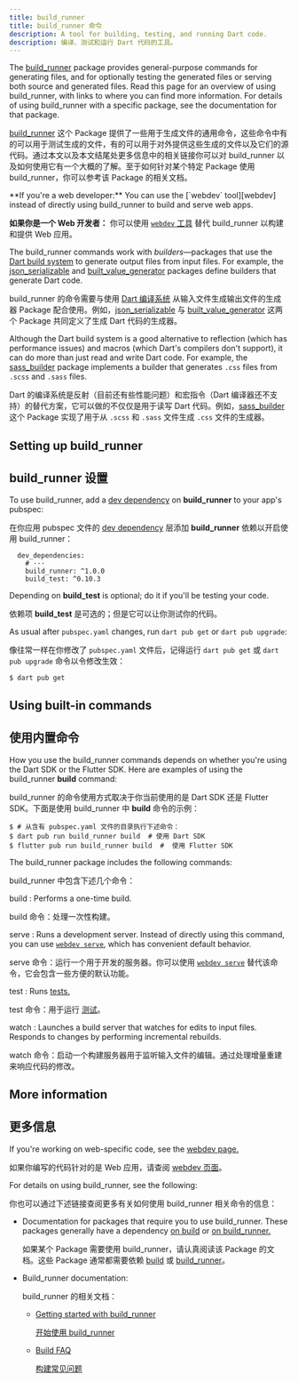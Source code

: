 ```yaml
---
title: build_runner
title: build_runner 命令
description: A tool for building, testing, and running Dart code.
description: 编译、测试和运行 Dart 代码的工具。
---
```


The [build_runner][] package provides general-purpose commands for generating files,
and for optionally testing the generated files
or serving both source and generated files.
Read this page for an overview of using build_runner, with links to
where you can find more information.
For details of using build_runner with a specific package,
see the documentation for that package.

[build_runner][] 这个 Package 提供了一些用于生成文件的通用命令，这些命令中有的可以用于测试生成的文件，有的可以用于对外提供这些生成的文件以及它们的源代码。通过本文以及本文结尾处更多信息中的相关链接你可以对 build_runner 以及如何使用它有一个大概的了解。至于如何针对某个特定 Package 使用 build_runner，你可以参考该 Package 的相关文档。

<aside class="alert alert-info" markdown="1">
  **If you're a web developer:**
  You can use the [`webdev` tool][webdev] instead of directly using
  build_runner to build and serve web apps.

  **如果你是一个 Web 开发者：**
  你可以使用 [`webdev` 工具][webdev] 替代 build_runner 以构建和提供 Web 应用。
</aside>

The build_runner commands work with _builders_—packages
that use the [Dart build system][build]
to generate output files from input files.
For example, the [json_serializable][] and [built_value_generator][]
packages define builders that generate Dart code.

build_runner 的命令需要与使用 [Dart 编译系统][build] 从输入文件生成输出文件的生成器 Package 配合使用。例如，[json_serializable][] 与 [built_value_generator][] 这两个 Package 共同定义了生成 Dart 代码的生成器。

Although the Dart build system is a good alternative to
reflection (which has performance issues) and
macros (which Dart's compilers don't support),
it can do more than just read and write Dart code.
For example, the [sass_builder][] package implements a builder that
generates `.css` files from `.scss` and `.sass` files.

Dart 的编译系统是反射（目前还有些性能问题）和宏指令（Dart 编译器还不支持）的替代方案，它可以做的不仅仅是用于读写 Dart 代码。例如，[sass_builder][] 这个 Package 实现了用于从 `.scss` 和 `.sass` 文件生成 `.css` 文件的生成器。

## Setting up build_runner

## build_runner 设置

To use build_runner, add a [dev dependency][] on **build_runner**
to your app's pubspec:

在你应用 pubspec 文件的 [dev dependency][] 层添加 **build_runner** 依赖以开启使用 build_runner：

```
  dev_dependencies:
    # ···
    build_runner: ^1.0.0
    build_test: ^0.10.3
```

Depending on **build_test** is optional; do it if you'll be testing your code.

依赖项 **build_test** 是可选的；但是它可以让你测试你的代码。

As usual after `pubspec.yaml` changes, run `dart pub get` or `dart pub upgrade`:

像往常一样在你修改了 `pubspec.yaml` 文件后，记得运行 `dart pub get` 或 `dart pub upgrade` 命令以令修改生效：

```terminal
$ dart pub get
```

## Using built-in commands

## 使用内置命令

How you use the build_runner commands depends on whether you're using
the Dart SDK or the Flutter SDK.
Here are examples of using the build_runner **build** command:

build_runner 的命令使用方式取决于你当前使用的是 Dart SDK 还是 Flutter SDK。下面是使用 build_runner 中 **build** 命令的示例：

```terminal
$ # 从含有 pubspec.yaml 文件的目录执行下述命令：
$ dart pub run build_runner build  # 使用 Dart SDK
$ flutter pub run build_runner build  #  使用 Flutter SDK
```

The build_runner package includes the following commands:

build_runner 中包含下述几个命令：

build
: Performs a one-time build.

build 命令：处理一次性构建。

serve
: Runs a development server.
  Instead of directly using this command,
  you can use [`webdev serve`,][webdev serve]
  which has convenient default behavior.

serve 命令：运行一个用于开发的服务器。你可以使用 [`webdev serve`][webdev serve] 替代该命令，它会包含一些方便的默认功能。

test
: Runs [tests.][tests]

test 命令：用于运行 [测试][tests]。

watch
: Launches a build server that watches for edits to input files.
  Responds to changes by performing incremental rebuilds.

watch 命令：启动一个构建服务器用于监听输入文件的编辑。通过处理增量重建来响应代码的修改。

## More information

## 更多信息

If you're working on web-specific code,
see the [webdev page.][webdev]

如果你编写的代码针对的是 Web 应用，请查阅 [webdev 页面][webdev]。

For details on using build_runner, see the following:

你也可以通过下述链接查阅更多有关如何使用 build_runner 相关命令的信息：

- Documentation for packages that require you to use build_runner.
  These packages generally have a dependency
  [on build][] or [on build_runner.][]

  如果某个 Package 需要使用 build_runner，请认真阅读该 Package 的文档。这些 Package 通常都需要依赖 [build][on build] 或 [build_runner][on build_runner.]。

- Build_runner documentation:

  build_runner 的相关文档：

  - [Getting started with build_runner][]

    [开始使用 build_runner][Getting started with build_runner]

  - [Build FAQ][]

    [构建常见问题][Build FAQ]

[build]: https://github.com/dart-lang/build
[Build FAQ]: https://github.com/dart-lang/build/blob/master/docs/faq.md
[build_runner]: {{site.pub-pkg}}/build_runner
[built_value_generator]: {{site.pub-pkg}}/built_value_generator
[dev dependency]: /tools/pub/dependencies#dev-dependencies
[Getting started with build_runner]: https://github.com/dart-lang/build/blob/master/docs/getting_started.md
[json_serializable]: {{site.pub-pkg}}/json_serializable
[on build]: {{site.pub-pkg}}?q=dependency%3Abuild
[on build_runner.]: {{site.pub-pkg}}?q=dependency%3Abuild_runner
[sass_builder]: {{site.pub-pkg}}/sass_builder
[tests]: /guides/testing
[webdev]: /tools/webdev
[webdev serve]: /tools/webdev#serve
